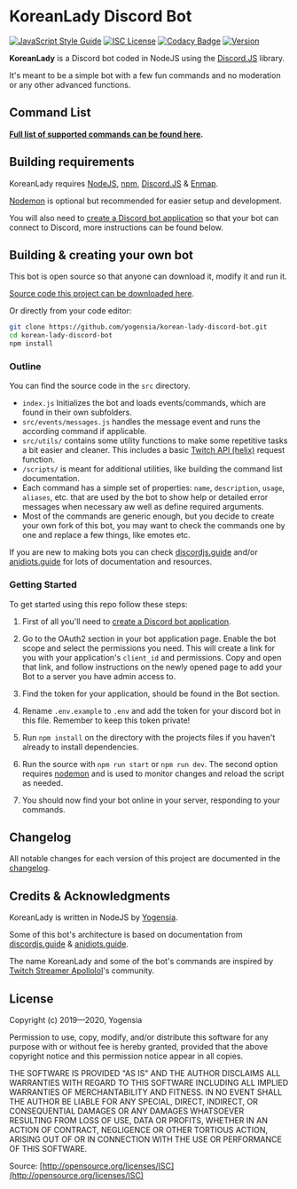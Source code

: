 # KoreanLady Discord Bot

[![JavaScript Style Guide](https://img.shields.io/badge/code_style-standard-brightgreen.svg)](https://standardjs.com)
 [![ISC License](https://img.shields.io/badge/license-ISC-green)](https://github.com/yogensia/korean-lady-discord-bot/blob/master/LICENSE) [![Codacy Badge](https://api.codacy.com/project/badge/Grade/1c5820e7070749fdbbfe3dd6a8eb2b88)](https://www.codacy.com/manual/yogensia/korean-lady-discord-bot?utm_source=github.com&amp;utm_medium=referral&amp;utm_content=yogensia/korean-lady-discord-bot&amp;utm_campaign=Badge_Grade) [![Version](https://img.shields.io/github/package-json/v/yogensia/korean-lady-discord-bot)](https://github.com/yogensia/korean-lady-discord-bot/CHANGELOG.md)

**KoreanLady** is a Discord bot coded in NodeJS using the [Discord.JS](https://discord.js.org/#/) library.

It's meant to be a simple bot with a few fun commands and no moderation or any other advanced functions.

## Command List

**[Full list of supported commands can be found here](https://github.com/yogensia/korean-lady-discord-bot/blob/master/COMMANDS.md#koreanlady-discord-bot).**

## Building requirements

KoreanLady requires [NodeJS](https://nodejs.org/), [npm](https://www.npmjs.com/get-npm), [Discord.JS](https://discord.js.org/#/) & [Enmap](https://enmap.evie.dev/).

[Nodemon](https://nodemon.io/) is optional but recommended for easier setup and development.

You will also need to [create a Discord bot application](https://discordapp.com/developers/applications/me) so that your bot can connect to Discord, more instructions can be found below.

## Building & creating your own bot

This bot is open source so that anyone can download it, modify it and run it.

[Source code this project can be downloaded here](https://github.com/yogensia/korean-lady-discord-bot/archive/master.zip).

Or directly from your code editor:

```bash
git clone https://github.com/yogensia/korean-lady-discord-bot.git
cd korean-lady-discord-bot
npm install
```

### Outline

You can find the source code in the `src` directory.

- `index.js` Initializes the bot and loads events/commands, which are found in their own subfolders.
- `src/events/messages.js` handles the message event and runs the according command if applicable.
- `src/utils/` contains some utility functions to make some repetitive tasks a bit easier and cleaner. This includes a basic [Twitch API (helix)](https://dev.twitch.tv/docs/api) request function.
- `/scripts/` is meant for additional utilities, like building the command list documentation.
- Each command has a simple set of properties: `name`, `description`, `usage`, `aliases`, etc. that are used by the bot to show help or detailed error messages when necessary aw well as define required arguments.
- Most of the commands are generic enough, but you decide to create your own fork of this bot, you may want to check the commands one by one and replace a few things, like emotes etc.

If you are new to making bots you can check [discordjs.guide](https://discordjs.guide/) and/or [anidiots.guide](https://anidiots.guide/) for lots of documentation and resources.

### Getting Started

To get started using this repo follow these steps:

1. First of all you'll need to [create a Discord bot application](https://discordapp.com/developers/applications/me).

2. Go to the OAuth2 section in your bot application page. Enable the bot scope and select the permissions you need. This will create a link for you with your application's `client_id` and permissions. Copy and open that link, and follow instructions on the newly opened page to add your Bot to a server you have admin access to.

3. Find the token for your application, should be found in the Bot section.

4. Rename `.env.example` to `.env` and add the token for your discord bot in this file. Remember to keep this token private!

5. Run `npm install` on the directory with the projects files if you haven't already to install dependencies.

6. Run the source with `npm run start` or `npm run dev`. The second option requires [nodemon](https://nodemon.io/) and is used to monitor changes and reload the script as needed.

7. You should now find your bot online in your server, responding to your commands.

## Changelog

All notable changes for each version of this project are documented in the [changelog](https://github.com/yogensia/korean-lady-discord-bot/CHANGELOG.md).

## Credits & Acknowledgments

KoreanLady is written in NodeJS by [Yogensia](https://www.yogensia.com).

Some of this bot's architecture is based on documentation from [discordjs.guide](https://discordjs.guide/) & [anidiots.guide](https://anidiots.guide/).

The name KoreanLady and some of the bot's commands are inspired by [Twitch Streamer Apollolol](https://www.twitch.tv/apollolol)'s community.

## License

Copyright (c) 2019—2020, Yogensia

Permission to use, copy, modify, and/or distribute this software for any purpose
with or without fee is hereby granted, provided that the above copyright notice
and this permission notice appear in all copies.

THE SOFTWARE IS PROVIDED "AS IS" AND THE AUTHOR DISCLAIMS ALL WARRANTIES WITH
REGARD TO THIS SOFTWARE INCLUDING ALL IMPLIED WARRANTIES OF MERCHANTABILITY AND
FITNESS. IN NO EVENT SHALL THE AUTHOR BE LIABLE FOR ANY SPECIAL, DIRECT,
INDIRECT, OR CONSEQUENTIAL DAMAGES OR ANY DAMAGES WHATSOEVER RESULTING FROM LOSS
OF USE, DATA OR PROFITS, WHETHER IN AN ACTION OF CONTRACT, NEGLIGENCE OR OTHER
TORTIOUS ACTION, ARISING OUT OF OR IN CONNECTION WITH THE USE OR PERFORMANCE OF
THIS SOFTWARE.

Source: [http://opensource.org/licenses/ISC](http://opensource.org/licenses/ISC)
